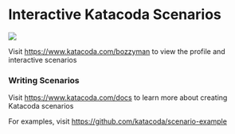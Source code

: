 # Interactive Katacoda Scenarios

[![](http://shields.katacoda.com/katacoda/bozzyman/count.svg)](https://www.katacoda.com/bozzyman "Get your profile on Katacoda.com")

Visit https://www.katacoda.com/bozzyman to view the profile and interactive scenarios

### Writing Scenarios
Visit https://www.katacoda.com/docs to learn more about creating Katacoda scenarios

For examples, visit https://github.com/katacoda/scenario-example
